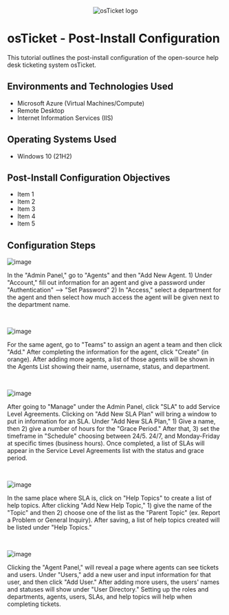 <p align="center">
<img src="https://i.imgur.com/Clzj7Xs.png" alt="osTicket logo"/>
</p>

<h1>osTicket - Post-Install Configuration</h1>
This tutorial outlines the post-install configuration of the open-source help desk ticketing system osTicket.<br />

<h2>Environments and Technologies Used</h2>

- Microsoft Azure (Virtual Machines/Compute)
- Remote Desktop
- Internet Information Services (IIS)

<h2>Operating Systems Used </h2>

- Windows 10</b> (21H2)

<h2>Post-Install Configuration Objectives</h2>

- Item 1
- Item 2
- Item 3
- Item 4
- Item 5

<h2>Configuration Steps</h2>

![image](https://github.com/user-attachments/assets/cee32ae9-f219-407d-a14e-b69bccf6392e)

<p>
In the "Admin Panel," go to "Agents" and then "Add New Agent. 1) Under "Account," fill out information for an agent and give a password under "Authentication" --> "Set Password" 2) In "Access," select a department for the agent and then select how much access the agent will be given next to the department name.
</p>
<br />

![image](https://github.com/user-attachments/assets/3d9d90ff-bdb3-4776-bfb6-694cd7b4cc56)

<p>
For the same agent, go to "Teams" to assign an agent a team and then click "Add." After completing the information for the agent, click "Create" (in orange). After adding more agents, a list of those agents will be shown in the Agents List showing their name, username, status, and department.
</p>
<br />

![image](https://github.com/user-attachments/assets/e4ff7be1-d203-4d25-804e-5a0c1401dcc5)

<p>
After going to "Manage" under the Admin Panel, click "SLA" to add Service Level Agreements. Clicking on "Add New SLA Plan" will bring a window to put in information for an SLA. Under "Add New SLA Plan," 1) Give a name, then 2) give a number of hours for the "Grace Period." After that, 3) set the timeframe in "Schedule" choosing between 24/5. 24/7, and Monday-Friday at specific times (business hours). Once completed, a list of SLAs will appear in the Service Level Agreements list with the status and grace period.
</p>
<br />

![image](https://github.com/user-attachments/assets/978139eb-1ee7-476b-b569-5650187cebc9)

<p>
In the same place where SLA is, click on "Help Topics" to create a list of help topics. After clicking "Add New Help Topic," 1) give the name of the "Topic" and then 2) choose one of the list as the "Parent Topic" (ex. Report a Problem or General Inquiry). After saving, a list of help topics created will be listed under "Help Topics."
</p>
<br />

![image](https://github.com/user-attachments/assets/5849786c-2d13-42bc-baa5-32a88d2e7664)

<p>
Clicking the "Agent Panel," will reveal a page where agents can see tickets and users. Under "Users," add a new user and input information for that user, and then click "Add User." After adding more users, the users' names and statuses will show under "User Directory." Setting up the roles and departments, agents, users, SLAs, and help topics will help when completing tickets.
</p>
<br />

